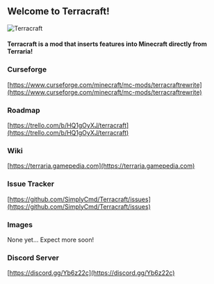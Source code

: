
## Welcome to Terracraft!
![Terracraft](https://github.com/SimplyCmd/Terracraft/blob/master/main/resources/terracraft_logo.png?raw=true)

#### Terracraft is a mod that inserts features into Minecraft directly from Terraria!

<!--### Versions

| Build     | MCVersion | FGVersion |
| ---       | ---       | ---       |
| 0.1.0     | 1.14.4    | 28.1.72   |-->

### Curseforge

[https://www.curseforge.com/minecraft/mc-mods/terracraftrewrite](https://www.curseforge.com/minecraft/mc-mods/terracraftrewrite)  

### Roadmap

[https://trello.com/b/HQ1gOyXJ/terracraft](https://trello.com/b/HQ1gOyXJ/terracraft)  

### Wiki

[https://terraria.gamepedia.com](https://terraria.gamepedia.com)

### Issue Tracker

[https://github.com/SimplyCmd/Terracraft/issues](https://github.com/SimplyCmd/Terracraft/issues)  

### Images

None yet... Expect more soon!

### Discord Server

[https://discord.gg/Yb6z22c](https://discord.gg/Yb6z22c)  

